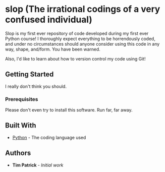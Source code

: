 # slop (The irrational codings of a very confused individual)

Slop is my first ever repository of code developed during my first ever Python course! 
I thoroughly expect everything to be horrendously coded, and under no circumstances should
anyone consider using this code in any way, shape, and/form. You have been warned.

Also, I'd like to learn about how to version control my code using Git!

## Getting Started

I really don't think you should.

### Prerequisites

Please don't even try to install this software. Run far, far away.

## Built With

* [Python](https://www.python.org/) - The coding language used

## Authors

* **Tim Patrick** - *Initial work*
